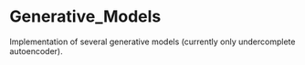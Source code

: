 # Generative_Models
Implementation of several generative models (currently only undercomplete autoencoder).
